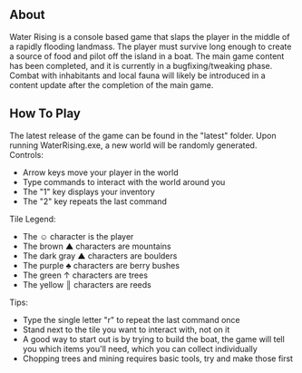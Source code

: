 ﻿About
----------------------------------------------

Water Rising is a console based game that slaps the player in the middle of a rapidly flooding landmass. The player must survive long enough to create a source of food and pilot
off the island in a boat. The main game content has been completed, and it is currently in a bugfixing/tweaking phase. Combat with inhabitants and local fauna will likely be introduced in a content update after the completion of the main game.

How To Play
----------------------------------------------
The latest release of the game can be found in the "latest" folder. Upon running WaterRising.exe, a new world will be randomly generated.  
Controls:

 - Arrow keys move your player in the world
 - Type commands to interact with the world around you
 - The "1" key displays your inventory
 - The "2" key repeats the last command

Tile Legend:

 - The ☺ character is the player
 - The brown ▲ characters are mountains
 - The dark gray ▲ characters are boulders
 - The purple ♣ characters are berry bushes
 - The green ↑ characters are trees
 - The yellow ║ characters are reeds

Tips:
 - Type the single letter "r" to repeat the last command once
 - Stand next to the tile you want to interact with, not on it
 - A good way to start out is by trying to build the boat, the game will tell you which items you'll need, which you can collect individually
 - Chopping trees and mining requires basic tools, try and make those first